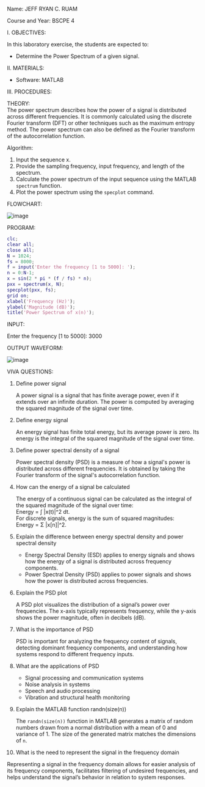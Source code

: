 Name:  JEFF RYAN C. RUAM

Course and Year:  BSCPE 4


I. OBJECTIVES:  

In this laboratory exercise, the students are expected to:  
- Determine the Power Spectrum of a given signal.  


II. MATERIALS:  

- Software: MATLAB  


III. PROCEDURES:  

THEORY:  
The power spectrum describes how the power of a signal is distributed across different frequencies. It is commonly calculated using the discrete Fourier transform (DFT) or other techniques such as the maximum entropy method. The power spectrum can also be defined as the Fourier transform of the autocorrelation function.  


Algorithm:  

1. Input the sequence x.  
2. Provide the sampling frequency, input frequency, and length of the spectrum.  
3. Calculate the power spectrum of the input sequence using the MATLAB `spectrum` function.  
4. Plot the power spectrum using the `specplot` command.  

FLOWCHART:

![image](https://github.com/user-attachments/assets/c9cbf11d-5e35-48e5-9569-dd39219bccdd)



PROGRAM:  

```matlab
clc; 
clear all; 
close all; 
N = 1024; 
fs = 8000; 
f = input('Enter the frequency [1 to 5000]: '); 
n = 0:N-1; 
x = sin(2 * pi * (f / fs) * n); 
pxx = spectrum(x, N); 
specplot(pxx, fs); 
grid on; 
xlabel('Frequency (Hz)'); 
ylabel('Magnitude (dB)'); 
title('Power Spectrum of x(n)'); 
```


INPUT:  

Enter the frequency [1 to 5000]: 3000  


OUTPUT WAVEFORM:  

![image](https://github.com/user-attachments/assets/33e7222e-2826-4e56-9043-1b3f887c348f)

 


VIVA QUESTIONS:  

1. Define power signal  

   A power signal is a signal that has finite average power, even if it extends over an 
   infinite duration. The power is computed by averaging the squared magnitude of the signal over time.  

2. Define energy signal  

   An energy signal has finite total energy, but its average power is zero. Its energy is 
   the integral of the squared magnitude of the signal over time.  

3. Define power spectral density of a signal  

   Power spectral density (PSD) is a measure of how a signal's power is distributed across 
   different frequencies. It is obtained by taking the Fourier transform of the signal's autocorrelation function.  

4. How can the energy of a signal be calculated  

   The energy of a continuous signal can be calculated as the integral of the squared magnitude of the signal over time:  
   Energy = ∫ |x(t)|^2 dt.  
   For discrete signals, energy is the sum of squared magnitudes:  
   Energy = Σ |x[n]|^2.  

5. Explain the difference between energy spectral density and power spectral density  

   - Energy Spectral Density (ESD) applies to energy signals and shows how the energy of a 
   signal is distributed across frequency components.  
   - Power Spectral Density (PSD) applies to power signals and shows how the power is distributed across frequencies.  

6. Explain the PSD plot  

   A PSD plot visualizes the distribution of a signal’s power over frequencies. The x-axis typically 
   represents frequency, while the y-axis shows the power magnitude, often in decibels (dB).  

7. What is the importance of PSD  

   PSD is important for analyzing the frequency content of signals, detecting dominant frequency components, and understanding how systems respond to different frequency inputs.  

8. What are the applications of PSD  

   - Signal processing and communication systems  
   - Noise analysis in systems  
   - Speech and audio processing  
   - Vibration and structural health monitoring  

9. Explain the MATLAB function randn(size(n))  

   The `randn(size(n))` function in MATLAB generates a matrix of random numbers drawn from a normal 
   distribution with a mean of 0 and variance of 1. The size of the generated matrix matches the dimensions of `n`.  

10. What is the need to represent the signal in the frequency domain  

   Representing a signal in the frequency domain allows for easier analysis of its frequency components, 
   facilitates filtering of undesired frequencies, and helps understand the signal’s behavior in relation to system responses.
